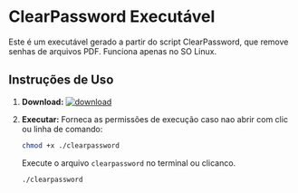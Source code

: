 # ClearPassword Executável

Este é um executável gerado a partir do script ClearPassword, que remove senhas de arquivos PDF.
Funciona apenas no SO Linux. 

## Instruções de Uso

1. **Download:**
  [![download](https://img2.gratispng.com/20180329/ozw/kisspng-direct-download-link-button-software-cracking-download-now-button-5abd54c1d0fc97.758086741522357441856.jpg)](https://github.com/GelsoS/clearpasword/releases/download/clearpass/clearpassword)


2. **Executar:**
   Forneca as permissões de execução caso nao abrir com clic ou linha de comando:
   ```bash
   chmod +x ./clearpassword
   ```

   Execute o arquivo `clearpassword` no terminal ou clicanco.

   ```bash
   ./clearpassword
  ```
